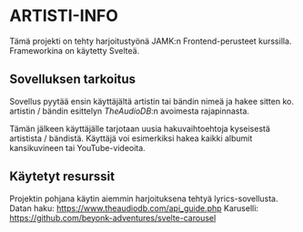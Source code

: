 # ARTISTI-INFO

Tämä projekti on tehty harjoitustyönä JAMK:n Frontend-perusteet kurssilla.
Frameworkina on käytetty Svelteä.

## Sovelluksen tarkoitus

Sovellus pyytää ensin käyttäjältä artistin tai bändin nimeä
ja hakee sitten ko. artistin / bändin esittelyn _TheAudioDB_:n avoimesta rajapinnasta.

Tämän jälkeen käyttäjälle tarjotaan uusia hakuvaihtoehtoja kyseisestä artistista / bändistä.
Käyttäjä voi esimerkiksi hakea kaikki albumit kansikuvineen tai YouTube-videoita.

## Käytetyt resurssit

Projektin pohjana käytin aiemmin harjoituksena tehtyä lyrics-sovellusta.
Datan haku: https://www.theaudiodb.com/api_guide.php
Karuselli: https://github.com/beyonk-adventures/svelte-carousel
